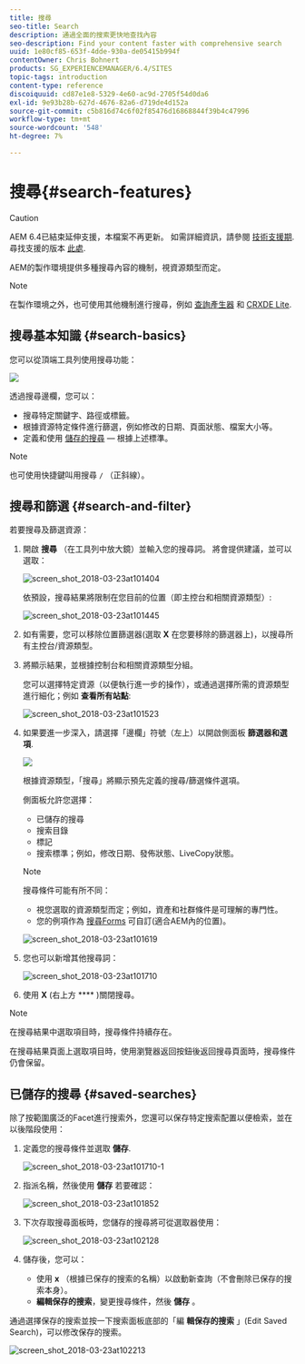 ```yaml
---
title: 搜尋
seo-title: Search
description: 通過全面的搜索更快地查找內容
seo-description: Find your content faster with comprehensive search
uuid: 1e80cf85-653f-4dde-930a-de05415b994f
contentOwner: Chris Bohnert
products: SG_EXPERIENCEMANAGER/6.4/SITES
topic-tags: introduction
content-type: reference
discoiquuid: cd87e1e8-5329-4e60-ac9d-2705f54d0da6
exl-id: 9e93b28b-627d-4676-82a6-d719de4d152a
source-git-commit: c5b816d74c6f02f85476d16868844f39b4c47996
workflow-type: tm+mt
source-wordcount: '548'
ht-degree: 7%

---
```


# 搜尋{#search-features}

>[!CAUTION]
>
>AEM 6.4已結束延伸支援，本檔案不再更新。 如需詳細資訊，請參閱 [技術支援期](https://helpx.adobe.com//tw/support/programs/eol-matrix.html). 尋找支援的版本 [此處](https://experienceleague.adobe.com/docs/).

AEM的製作環境提供多種搜尋內容的機制，視資源類型而定。

>[!NOTE]
>
>在製作環境之外，也可使用其他機制進行搜尋，例如 [查詢產生器](/help/sites-developing/querybuilder-api.md) 和 [CRXDE Lite](/help/sites-developing/developing-with-crxde-lite.md).

## 搜尋基本知識 {#search-basics}

您可以從頂端工具列使用搜尋功能：

![](do-not-localize/chlimage_1-17.png)

透過搜尋邊欄，您可以：

* 搜尋特定關鍵字、路徑或標籤。
* 根據資源特定條件進行篩選，例如修改的日期、頁面狀態、檔案大小等。
* 定義和使用 [儲存的搜尋](#saved-searches)  — 根據上述標準。

>[!NOTE]
>
>也可使用快捷鍵叫用搜尋 `/` （正斜線）。

## 搜尋和篩選 {#search-and-filter}

若要搜尋及篩選資源：

1. 開啟 **搜尋** （在工具列中放大鏡）並輸入您的搜尋詞。 將會提供建議，並可以選取：

   ![screen_shot_2018-03-23at101404](assets/screen_shot_2018-03-23at101404.png)

   依預設，搜尋結果將限制在您目前的位置（即主控台和相關資源類型）:

   ![screen_shot_2018-03-23at101445](assets/screen_shot_2018-03-23at101445.png)

1. 如有需要，您可以移除位置篩選器(選取 **X** 在您要移除的篩選器上)，以搜尋所有主控台/資源類型。
1. 將顯示結果，並根據控制台和相關資源類型分組。

   您可以選擇特定資源（以便執行進一步的操作），或通過選擇所需的資源類型進行細化；例如 **查看所有站點**:

   ![screen_shot_2018-03-23at101523](assets/screen_shot_2018-03-23at101523.png)

1. 如果要進一步深入，請選擇「邊欄」符號（左上）以開啟側面板 **篩選器和選項**.

   ![](do-not-localize/screen_shot_2018-03-23at101542.png)

   根據資源類型，「搜尋」將顯示預先定義的搜尋/篩選條件選項。

   側面板允許您選擇：

   * 已儲存的搜尋
   * 搜索目錄
   * 標記
   * 搜索標準；例如，修改日期、發佈狀態、LiveCopy狀態。

   >[!NOTE]
   >
   >搜尋條件可能有所不同：
   >
   >* 視您選取的資源類型而定；例如，資產和社群條件是可理解的專門性。
   >* 您的例項作為 [搜尋Forms](/help/sites-administering/search-forms.md) 可自訂(適合AEM內的位置)。


   ![screen_shot_2018-03-23at101619](assets/screen_shot_2018-03-23at101619.png)

1. 您也可以新增其他搜尋詞：

   ![screen_shot_2018-03-23at101710](assets/screen_shot_2018-03-23at101710.png)

1. 使用 **X** (右上方 **** )關閉搜尋。

>[!NOTE]
>
>在搜尋結果中選取項目時，搜尋條件持續存在。
>
>在搜尋結果頁面上選取項目時，使用瀏覽器返回按鈕後返回搜尋頁面時，搜尋條件仍會保留。

## 已儲存的搜尋 {#saved-searches}

除了按範圍廣泛的Facet進行搜索外，您還可以保存特定搜索配置以便檢索，並在以後階段使用：

1. 定義您的搜尋條件並選取 **儲存**.

   ![screen_shot_2018-03-23at101710-1](assets/screen_shot_2018-03-23at101710-1.png)

1. 指派名稱，然後使用 **儲存** 若要確認：

   ![screen_shot_2018-03-23at101852](assets/screen_shot_2018-03-23at101852.png)

1. 下次存取搜尋面板時，您儲存的搜尋將可從選取器使用：

   ![screen_shot_2018-03-23at102128](assets/screen_shot_2018-03-23at102128.png)

1. 儲存後，您可以：

   * 使用 **x** （根據已保存的搜索的名稱）以啟動新查詢（不會刪除已保存的搜索本身）。
   * **編輯保存的搜索**，變更搜尋條件，然後 **儲存** 。

通過選擇保存的搜索並按一下搜索面板底部的「編 **輯保存的搜索** 」(Edit Saved Search)，可以修改保存的搜索。

![screen_shot_2018-03-23at102213](assets/screen_shot_2018-03-23at102213.png)
